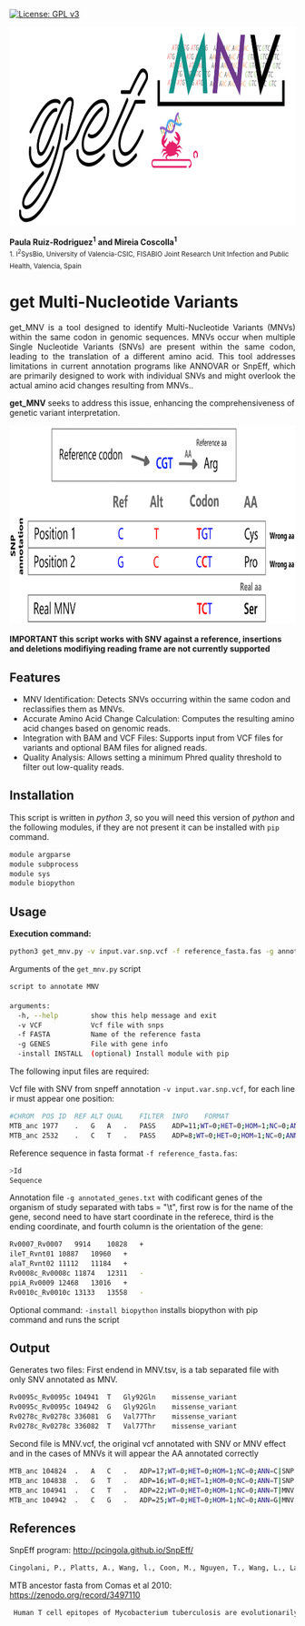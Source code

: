 [![License: GPL v3](https://img.shields.io/badge/License-GPL%20v3-brightgreen.svg)](https://github.com/PathoGenOmics-Lab/get_MNV/blob/main/LICENSE)
<p align="center">
  <a href="https://github.com/PathoGenOmics-Lab/get_MNV">
    <img src="https://github.com/Pathogenomics-Lab/get_MNV/blob/main/images/get_mnv.png" height="350" alt="get_MNV">
  </a>
</p>

__Paula Ruiz-Rodriguez<sup>1</sup>__ 
__and Mireia Coscolla<sup>1</sup>__
<br>
<sub> 1. I<sup>2</sup>SysBio, University of Valencia-CSIC, FISABIO Joint Research Unit Infection and Public Health, Valencia, Spain </sub>  



# get Multi-Nucleotide Variants 
<p align="justify">get_MNV is a tool designed to identify Multi-Nucleotide Variants (MNVs) within the same codon in genomic sequences. MNVs occur when multiple Single Nucleotide Variants (SNVs) are present within the same codon, leading to the translation of a different amino acid. This tool addresses limitations in current annotation programs like ANNOVAR or SnpEff, which are primarily designed to work with individual SNVs and might overlook the actual amino acid changes resulting from MNVs.. 

**get_MNV** seeks to address this issue, enhancing the comprehensiveness of genetic variant interpretation.</p>

<p align="center"><img src="https://github.com/Pathogenomics-Lab/get_MNV/blob/main/images/get_mnv_aa.png" height="350" alt="get_MNV"></p>


**IMPORTANT this script works with SNV against a reference, insertions and deletions modifiying reading frame are not currently supported**

## Features
- MNV Identification: Detects SNVs occurring within the same codon and reclassifies them as MNVs.
- Accurate Amino Acid Change Calculation: Computes the resulting amino acid changes based on genomic reads.
- Integration with BAM and VCF Files: Supports input from VCF files for variants and optional BAM files for aligned reads.
- Quality Analysis: Allows setting a minimum Phred quality threshold to filter out low-quality reads.

## Installation

This script is written in _python 3_, so you will need this version of _python_ and the following modules, if they are not present it can be installed with `pip` command.


```bash
module argparse
module subprocess
module sys
module biopython
```

## Usage
**Execution command:**
```bash
python3 get_mnv.py -v input.var.snp.vcf -f reference_fasta.fas -g annotated_genes.txt
```
Arguments of the `get_mnv.py` script
```bash
script to annotate MNV

arguments:
  -h, --help        show this help message and exit
  -v VCF            Vcf file with snps
  -f FASTA          Name of the reference fasta
  -g GENES          File with gene info
  -install INSTALL  (optional) Install module with pip
```

The following input files are required:


Vcf file with SNV from snpeff annotation `-v input.var.snp.vcf`, for each line ir must appear one position:



```bash
#CHROM	POS	ID	REF	ALT	QUAL	FILTER	INFO	FORMAT	
MTB_anc	1977	.	G	A	.	PASS	ADP=11;WT=0;HET=0;HOM=1;NC=0;ANN=A|intergenic_region|MODIFIER|dnaA_Rv0001-dnaN_Rv0002|gene0-gene1|intergenic_region|gene0-gene1|||n.1977G>A||||||	GT:GQ:SDP:DP:RD:AD:FREQ:PVAL:RBQ:ABQ:RDF:RDR:ADF:ADR	1/1:58:12:11:0:11:100%:1.4176E-6:0:44:0:0:5:6
MTB_anc	2532	.	C	T	.	PASS	ADP=8;WT=0;HET=0;HOM=1;NC=0;ANN=T|synonymous_variant|LOW|dnaN_Rv0002|gene1|transcript|Transcript_gene1|Coding|1/1|c.481C>T|p.Leu161Leu|481/1209|481/1209|161/402||,T|custom|MODIFIER|||CUSTOM&additionnal_annotations|Essential_in_vitro|||n.2532C>T||||||,T|custom|MODIFIER|||CUSTOM&additionnal_annotations|information_pathways|||n.2532C>T||||||	GT:GQ:SDP:DP:RD:AD:FREQ:PVAL:RBQ:ABQ:RDF:RDR:ADF:ADR	1/1:41:9:8:0:8:100%:7.77E-5:0:38:0:0:4:4
```

Reference sequence in fasta format `-f reference_fasta.fas`:

```bash
>Id
Sequence
```
Annotation file `-g annotated_genes.txt` with codificant genes of the organism of study separated with tabs = "\t", first row is for the name of the gene, second need to have start coordinate in the referece, third is the ending coordinate, and fourth column is the orientation of the gene:

```bash
Rv0007_Rv0007	9914	10828	+
ileT_Rvnt01	10887	10960	+
alaT_Rvnt02	11112	11184	+
Rv0008c_Rv0008c	11874	12311	-
ppiA_Rv0009	12468	13016	+
Rv0010c_Rv0010c	13133	13558	-
```

Optional command:
`-install biopython` installs biopython with pip command and runs the script

## Output

Generates two files:
First endend in MNV.tsv, is a tab separated file with only SNV annotated as MNV.
```bash
Rv0095c_Rv0095c	104941	T	Gly92Gln	missense_variant
Rv0095c_Rv0095c	104942	G	Gly92Gln	missense_variant
Rv0278c_Rv0278c	336081	G	Val77Thr	missense_variant
Rv0278c_Rv0278c	336082	T	Val77Thr	missense_variant
```

Second file is MNV.vcf, the original vcf annotated with SNV or MNV effect and in the cases of MNVs it will appear the AA annotated correctly
```bash
MTB_anc	104824	.	A	C	.	ADP=17;WT=0;HET=0;HOM=1;NC=0;ANN=C|SNP|missense_variant|Ile131Ser|missense_variant|MODERATE|Rv0095c_Rv0095c|gene100|transcript|Transcript_gene100|Coding|1/1|c.392T>G|p.Ile131Ser|392/411|392/411|131/136||,C|custom|MODIFIER|||CUSTOM&additionnal_annotations|Non_essential_in_vitro|||n.104824A>C||||||,C|custom|MODIFIER|||CUSTOM&additionnal_annotations|insertion_seqs_and_phages|||n.104824A>C||||||
MTB_anc	104838	.	G	T	.	ADP=16;WT=0;HET=1;HOM=0;NC=0;ANN=T|SNP|missense_variant|Asp126Glu|missense_variant|MODERATE|Rv0095c_Rv0095c|gene100|transcript|Transcript_gene100|Coding|1/1|c.378C>A|p.Asp126Glu|378/411|378/411|126/136||,T|custom|MODIFIER|||CUSTOM&additionnal_annotations|Non_essential_in_vitro|||n.104838G>T||||||,T|custom|MODIFIER|||CUSTOM&additionnal_annotations|insertion_seqs_and_phages|||n.104838G>T||||||
MTB_anc	104941	.	C	T	.	ADP=22;WT=0;HET=0;HOM=1;NC=0;ANN=T|MNV|missense_variant|Gly92Gln|missense_variant|MODERATE|Rv0095c_Rv0095c|gene100|transcript|Transcript_gene100|Coding|1/1|c.275G>A|p.Gly92Glu|275/411|275/411|92/136||,T|custom|MODIFIER|||CUSTOM&additionnal_annotations|Non_essential_in_vitro|||n.104941C>T||||||,T|custom|MODIFIER|||CUSTOM&additionnal_annotations|insertion_seqs_and_phages|||n.104941C>T||||||
MTB_anc	104942	.	C	G	.	ADP=25;WT=0;HET=0;HOM=1;NC=0;ANN=G|MNV|missense_variant|Gly92Gln|missense_variant|MODERATE|Rv0095c_Rv0095c|gene100|transcript|Transcript_gene100|Coding|1/1|c.274G>C|p.Gly92Arg|274/411|274/411|92/136||,G|custom|MODIFIER|||CUSTOM&additionnal_annotations|Non_essential_in_vitro|||n.104942C>G||||||,G|custom|MODIFIER|||CUSTOM&additionnal_annotations|insertion_seqs_and_phages|||n.104942C>G||||||
```
## References

SnpEff program: http://pcingola.github.io/SnpEff/

```bash
Cingolani, P., Platts, A., Wang, l., Coon, M., Nguyen, T., Wang, L., Land, S. J., Lu, X., & Ruden, D. M. (2012). A program for annotating and predicting the effects of single nucleotide polymorphisms, SnpEff: SNPs in the genome of Drosophila melanogaster strain w1118; iso-2; iso-3. Fly, 6(2), 80–92. https://doi.org/10.4161/fly.19695
```

MTB ancestor fasta from Comas et al 2010: https://zenodo.org/record/3497110

```bash
 Human T cell epitopes of Mycobacterium tuberculosis are evolutionarily hyperconserved. Comas et al 2010; Nature Genetics (doi:10.1038/ng.590).
```

